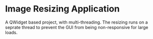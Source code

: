 Image Resizing Application  
================================
A QWidget based project, with multi-threading. The resizing runs on a seprate thread to prevent the GUI from being
non-responsive for large loads. 
